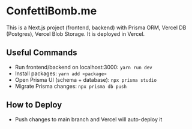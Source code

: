 # ConfettiBomb.me

This is a Next.js project (frontend, backend) with Prisma ORM, Vercel DB (Postgres), Vercel Blob Storage. It is deployed in Vercel.

## Useful Commands

- Run frontend/backend on localhost:3000: `yarn run dev`
- Install packages: `yarn add <package>`
- Open Prisma UI (schema + database): `npx prisma studio`
- Migrate Prisma changes: `npx prisma db push`

## How to Deploy

- Push changes to main branch and Vercel will auto-deploy it
